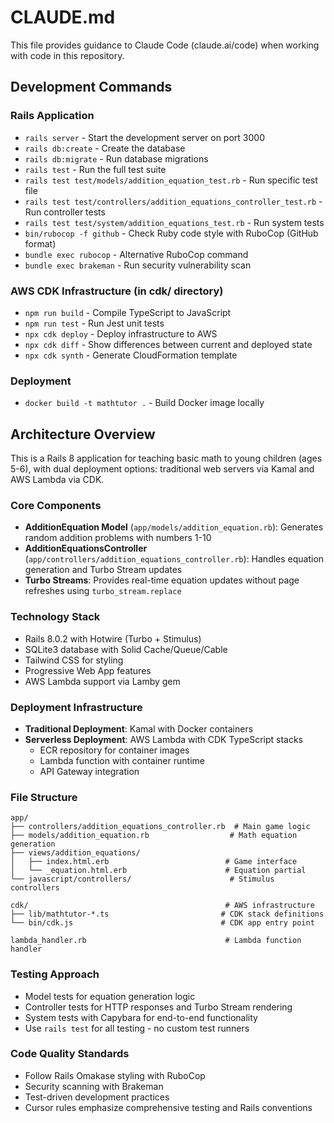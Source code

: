 # CLAUDE.md

This file provides guidance to Claude Code (claude.ai/code) when working with code in this repository.

## Development Commands

### Rails Application
- `rails server` - Start the development server on port 3000
- `rails db:create` - Create the database
- `rails db:migrate` - Run database migrations
- `rails test` - Run the full test suite
- `rails test test/models/addition_equation_test.rb` - Run specific test file
- `rails test test/controllers/addition_equations_controller_test.rb` - Run controller tests
- `rails test test/system/addition_equations_test.rb` - Run system tests
- `bin/rubocop -f github` - Check Ruby code style with RuboCop (GitHub format)
- `bundle exec rubocop` - Alternative RuboCop command
- `bundle exec brakeman` - Run security vulnerability scan

### AWS CDK Infrastructure (in cdk/ directory)
- `npm run build` - Compile TypeScript to JavaScript
- `npm run test` - Run Jest unit tests
- `npx cdk deploy` - Deploy infrastructure to AWS
- `npx cdk diff` - Show differences between current and deployed state
- `npx cdk synth` - Generate CloudFormation template

### Deployment
- `docker build -t mathtutor .` - Build Docker image locally

## Architecture Overview

This is a Rails 8 application for teaching basic math to young children (ages 5-6), with dual deployment options: traditional web servers via Kamal and AWS Lambda via CDK.

### Core Components
- **AdditionEquation Model** (`app/models/addition_equation.rb`): Generates random addition problems with numbers 1-10
- **AdditionEquationsController** (`app/controllers/addition_equations_controller.rb`): Handles equation generation and Turbo Stream updates
- **Turbo Streams**: Provides real-time equation updates without page refreshes using `turbo_stream.replace`

### Technology Stack
- Rails 8.0.2 with Hotwire (Turbo + Stimulus)
- SQLite3 database with Solid Cache/Queue/Cable
- Tailwind CSS for styling
- Progressive Web App features
- AWS Lambda support via Lamby gem

### Deployment Infrastructure
- **Traditional Deployment**: Kamal with Docker containers
- **Serverless Deployment**: AWS Lambda with CDK TypeScript stacks
  - ECR repository for container images
  - Lambda function with container runtime
  - API Gateway integration

### File Structure
```
app/
├── controllers/addition_equations_controller.rb  # Main game logic
├── models/addition_equation.rb                  # Math equation generation
├── views/addition_equations/
│   ├── index.html.erb                          # Game interface
│   └── _equation.html.erb                      # Equation partial
└── javascript/controllers/                      # Stimulus controllers

cdk/                                            # AWS infrastructure
├── lib/mathtutor-*.ts                         # CDK stack definitions
└── bin/cdk.js                                 # CDK app entry point

lambda_handler.rb                               # Lambda function handler
```

### Testing Approach
- Model tests for equation generation logic
- Controller tests for HTTP responses and Turbo Stream rendering  
- System tests with Capybara for end-to-end functionality
- Use `rails test` for all testing - no custom test runners

### Code Quality Standards
- Follow Rails Omakase styling with RuboCop
- Security scanning with Brakeman
- Test-driven development practices
- Cursor rules emphasize comprehensive testing and Rails conventions